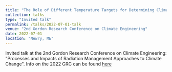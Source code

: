 ```yaml
---
title: "The Role of Different Temperature Targets for Determining Climate Engineering Outcomes and Trade-Offs"
collection: talks
type: "Invited talk"
permalink: /talks/2022-07-01-talk
venue: "2nd Gordon Research Conference on Climate Engineering"
date: 2022-07-01
location: "Newry, ME"
---
```


Invited talk at the 2nd Gordon Research Conference on Climate Engineering: "Processes and Impacts of Radiation Management Approaches to Climate Change".
Info on the 2022 GRC can be found [here](https://www.grc.org/climate-engineering-conference/2022/)
